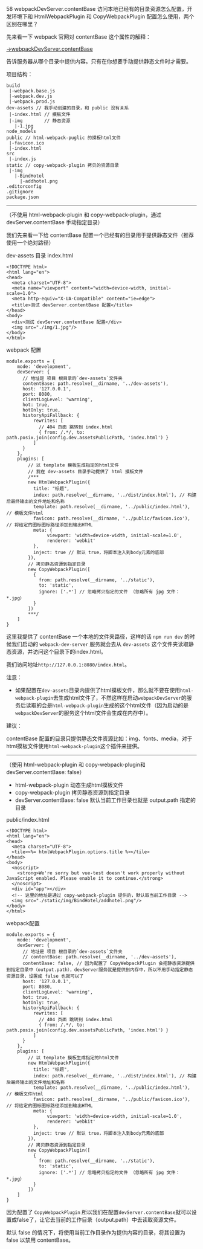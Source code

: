 58 webpackDevServer.contentBase 访问本地已经有的目录资源怎么配置，开发环境下和 HtmlWebpackPlugin 和 CopyWebpackPlugin 配置怎么使用，两个区别在哪里？

先来看一下 webpack 官网对 contentBase 这个属性的解释：

[->webpackDevServer.contentBase](https://webpack.docschina.org/configuration/dev-server/#devserver-contentbase)

告诉服务器从哪个目录中提供内容。只有在你想要手动提供静态文件时才需要。

项目结构：

```
build
 |-webpack.base.js
 |-webpack.dev.js
 |-webpack.prod.js
dev-assets // 我手动创建的目录，和 public 没有关系
 |-index.html // 摸板文件
 |-img        // 静态资源
   |-1.jpg
node_models
public // html-webpack-puglic 的摸板html文件
 |-favicon.ico
 |-index.html
src
 |-index.js
static // copy-webpack-plugin 拷贝的资源目录
 |-img
   |-BindHotel
     |-addhotel.png
.editorconfig
.gitignore
package.json
```

---

（不使用 html-webpack-plugin 和 copy-webpack-plugin，通过 devServer.contentBase 手动指定目录）

我们先来看一下给 contentBase 配置一个已经有的目录用于提供静态文件（推荐使用一个绝对路径）

dev-assets 目录 index.html

```
<!DOCTYPE html>
<html lang="en">
<head>
  <meta charset="UTF-8">
  <meta name="viewport" content="width=device-width, initial-scale=1.0">
  <meta http-equiv="X-UA-Compatible" content="ie=edge">
  <title>测试 devServer.contentBase 配置</title>
</head>
<body>
  <div>测试 devServer.contentBase 配置</div>
  <img src="./img/1.jpg"/>
</body>
</html>

```

webpack 配置

```
module.exports = {
    mode: 'development',
    devServer: {
      // 地址是 项目 根目录的`dev-assets`文件夹
      contentBase: path.resolve(__dirname, '../dev-assets'),
      host: '127.0.0.1',
      port: 8080,
      clientLogLevel: 'warning',
      hot: true,
      hotOnly: true,
      historyApiFallback: {
          rewrites: [
            // 404 页面 跳转到 index.html
            { from: /.*/, to: path.posix.join(config.dev.assetsPublicPath, 'index.html') }
          ]
      }
    },
    plugins: [
        // 以 template 摸板生成指定的html文件
        // 我在 dev-assets 目录手动提供了 html 摸板文件
        /***
        new HtmlWebpackPlugin({
          title: "标题",
          index: path.resolve(__dirname, '../dist/index.html'), // 构建后最终输出的文件地址和名称
          template: path.resolve(__dirname, '../public/index.html'), // 模板文件html
          favicon: path.resolve(__dirname, '../public/favicon.ico'), // 将给定的图标图标路径添加到输出HTML
          meta: {
               viewport: 'width=device-width, initial-scale=1.0',
               renderer: 'webkit'
          },
          inject: true // 默认 true，将脚本注入到body元素的底部
        }),
        // 拷贝静态资源到指定目录
        new CopyWebpackPlugin([
          {
            from: path.resolve(__dirname, '../static'),
            to: 'static',
            ignore: ['.*'] // 忽略拷贝指定的文件 （忽略所有 jpg 文件：*.jpg）
          }
        ])
        ***/
    ]
}
```

这里我提供了 contentBase 一个本地的文件夹路径，这样的话 `npm run dev` 的时候我们启动的 `webpack-dev-server` 服务就会去从 `dev-assets` 这个文件夹读取静态资源，并访问这个目录下的index.html。

我们访问地址`http://127.0.0.1:8080/index.html`。

注意：

- 如果配置在`dev-assets`目录内提供了html摸板文件，那么就不要在使用`html-webpack-plugin`去生成html文件了，不然这样在启动`webpackDevServer`的服务后读取的会是`html-webpack-plugin`生成的这个html文件（因为启动的是`webpackDevServer`的服务这个html文件会生成在内存中）。


建议：

contentBase 配置的目录只提供静态文件资源比如：img、fonts、media，对于html摸板文件使用`html-webpack-plugin`这个插件来提供。


---

（使用 html-webpack-plugin 和 copy-webpack-plugin和devServer.contentBase: false）

- html-webpack-plugin 动态生成html摸板文件
- copy-webpack-plugin 拷贝静态资源到指定目录
- devServer.contentBase: false 默认当前工作目录也就是 output.path 指定的目录

public/index.html

```
<!DOCTYPE html>
<html lang="en">
<head>
  <meta charset="UTF-8">
  <tile><%= htmlWebpackPlugin.options.title %></tile>
</head>
<body>
  <noscript>
    <strong>We're sorry but vue-test doesn't work properly without JavaScript enabled. Please enable it to continue.</strong>
  </noscript>
  <div id="app"></div>
  <!-- 这里的地址是通过 copy-webpack-plugin 提供的，默认取当前工作目录 -->
  <img src="./static/img/BindHotel/addhotel.png"/>
</body>
</html>
```


webpack配置

```
module.exports = {
    mode: 'development',
    devServer: {
      // 地址是 项目 根目录的`dev-assets`文件夹
      // contentBase: path.resolve(__dirname, '../dev-assets'),
      contentBase: false, // 因为配置了 CopyWebpackPlugin 会把静态资源提供到指定目录中（output.path），devServer服务就是提供到内存中，所以不用手动指定静态资源目录，设置成 false 也就可以了
      host: '127.0.0.1',
      port: 8080,
      clientLogLevel: 'warning',
      hot: true,
      hotOnly: true,
      historyApiFallback: {
          rewrites: [
            // 404 页面 跳转到 index.html
            { from: /.*/, to: path.posix.join(config.dev.assetsPublicPath, 'index.html') }
          ]
      }
    },
    plugins: [
        // 以 template 摸板生成指定的html文件
        new HtmlWebpackPlugin({
          title: "标题",
          index: path.resolve(__dirname, '../dist/index.html'), // 构建后最终输出的文件地址和名称
          template: path.resolve(__dirname, '../public/index.html'), // 模板文件html
          favicon: path.resolve(__dirname, '../public/favicon.ico'), // 将给定的图标图标路径添加到输出HTML
          meta: {
               viewport: 'width=device-width, initial-scale=1.0',
               renderer: 'webkit'
          },
          inject: true // 默认 true，将脚本注入到body元素的底部
        }),
        // 拷贝静态资源到指定目录
        new CopyWebpackPlugin([
          {
            from: path.resolve(__dirname, '../static'),
            to: 'static',
            ignore: ['.*'] // 忽略拷贝指定的文件 （忽略所有 jpg 文件：*.jpg）
          }
        ])
    ]
}
```

因为配置了 `CopyWebpackPlugin` 所以我们在配置`devServer.contentBase`就可以设置成false了，让它去当前的工作目录（output.path）中去读取资源文件。

默认 false 的情况下，将使用当前工作目录作为提供内容的目录，将其设置为 false 以禁用 contentBase。






